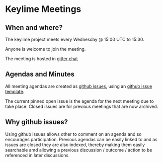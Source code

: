 # Keylime Meetings

## When and where?

The keylime project meets every Wednesday @ 15:00 UTC to 15:30. 

Anyone is welcome to join the meeting.

The meeting is hosted in [gitter chat](https://gitter.im/keylime-project/community)

## Agendas and Minutes

All meeting agendas are created as [github issues](https://github.com/keylime/meetings/issues), using an [github issue template](https://github.com/keylime/meetings/blob/master/.github/ISSUE_TEMPLATE/meeting-template.md).

The current pinned open issue is the agenda for the next meeting due to take place. Closed issues are for 
previous meetings that are now archived.

## Why github issues?

Using github issues allows other to comment on an agenda and so encourages participation. Previous agendas 
can be easily linked to and as issues are closed they are also indexed, thereby making them easily searchable
amd allowing a previous discussion / outcome / action to be referenced in later discussions.
